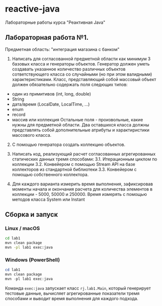 # reactive-java
Лабораторные работы курса "Реактивная Java"


## Лабораторная работа №1.


Предметная область: "интеграция магазина с банком"

1. Написать для согласованной предметной области как минимум 3 базовых класса и генераторы объектов.
Генератор должен уметь создавать указанное количество различных объектов сответствующего класса со случайными
(но при этом валидными) характеристиками. Класс, представляющий собой массовый объект должен обязательно содержать поля следющих типов:
- один из примитивов (int, long, double)
- String
- дата/время (LocalDate, LocalTime, ...)
- enum
- record
- массив или коллекция
  Остальные поля - произвольные, какие нужны для предметной области.
  Два оставшихся класса должны представлять собой дополнительные атрибуты и характиристики массового класса.

2. С помощью генератора создать коллекцию объектов.
3. Написать код, реализующий расчет согласованных агрегированных статических данных тремя способами:
   3.1. Итерационным циклом по коллекции
   3.2. Конвейером с помощью Stream API на базе коллекторов из стандартной библиотеки
   3.3. Конвейером с помощью собственного коллектора.

4. Для каждого варианта измерить время выполнения, зафиксировав моменты начала и окончания расчета для количества элементов в коллекции - 5000, 50000 и 250000. Время измерять с помощью методов класса System или Instant

## Сборка и запуск

### Linux / macOS

```bash
cd lab1
mvn clean package
mvn -pl lab1 exec:java
```

### Windows (PowerShell)

```powershell
cd lab1
mvn clean package
mvn -pl lab1 exec:java
```

Команда `exec:java` запускает класс `rj.lab1.Main`, который генерирует тестовые данные, вычисляет агрегированные показатели тремя способами и выводит время выполнения для каждого подхода.
